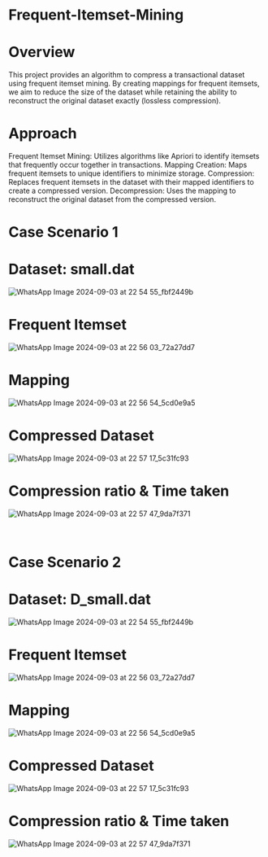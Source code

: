 # Frequent-Itemset-Mining

# Overview
This project provides an algorithm to compress a transactional dataset using frequent itemset mining. By creating mappings for frequent itemsets, we aim to reduce the size of the dataset while retaining the ability to reconstruct the original dataset exactly (lossless compression).

# Approach
Frequent Itemset Mining: Utilizes algorithms like Apriori to identify itemsets that frequently occur together in transactions.
Mapping Creation: Maps frequent itemsets to unique identifiers to minimize storage.
Compression: Replaces frequent itemsets in the dataset with their mapped identifiers to create a compressed version.
Decompression: Uses the mapping to reconstruct the original dataset from the compressed version.

# Case Scenario 1
# Dataset: small.dat <br>
![WhatsApp Image 2024-09-03 at 22 54 55_fbf2449b](https://github.com/user-attachments/assets/a47e5a0e-78f2-437a-b360-5e283818f636)

# Frequent Itemset <br>
![WhatsApp Image 2024-09-03 at 22 56 03_72a27dd7](https://github.com/user-attachments/assets/ed56170a-fb24-4367-8454-45da32823786)

# Mapping <br>
![WhatsApp Image 2024-09-03 at 22 56 54_5cd0e9a5](https://github.com/user-attachments/assets/76c395f4-f17d-461c-8d37-41e04ef3fc1a)

# Compressed Dataset <br>
![WhatsApp Image 2024-09-03 at 22 57 17_5c31fc93](https://github.com/user-attachments/assets/bb2e3e6b-dfdc-4d36-91f0-cff29cc85bbb)

# Compression ratio & Time taken <br>
![WhatsApp Image 2024-09-03 at 22 57 47_9da7f371](https://github.com/user-attachments/assets/84688712-9d38-4358-9a86-26f67df50541)

<br>

# Case Scenario 2
# Dataset: D_small.dat <br>
![WhatsApp Image 2024-09-03 at 22 54 55_fbf2449b](https://github.com/user-attachments/assets/a47e5a0e-78f2-437a-b360-5e283818f636)

# Frequent Itemset <br>
![WhatsApp Image 2024-09-03 at 22 56 03_72a27dd7](https://github.com/user-attachments/assets/ed56170a-fb24-4367-8454-45da32823786)

# Mapping <br>
![WhatsApp Image 2024-09-03 at 22 56 54_5cd0e9a5](https://github.com/user-attachments/assets/76c395f4-f17d-461c-8d37-41e04ef3fc1a)

# Compressed Dataset <br>
![WhatsApp Image 2024-09-03 at 22 57 17_5c31fc93](https://github.com/user-attachments/assets/bb2e3e6b-dfdc-4d36-91f0-cff29cc85bbb)

# Compression ratio & Time taken <br>
![WhatsApp Image 2024-09-03 at 22 57 47_9da7f371](https://github.com/user-attachments/assets/84688712-9d38-4358-9a86-26f67df50541)
